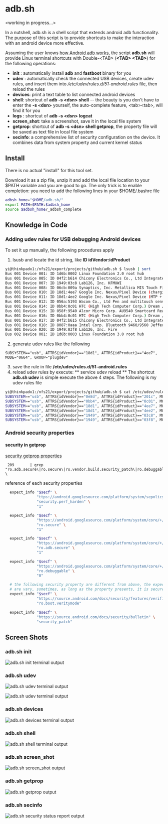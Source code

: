 # adb.sh
\<working in progress...>

In a nutshell, adb.sh is a shell script that extends android adb functionality. The purpose of this script is to provide shortcuts to make the interaction with an android device more effective.

Assuming the user knows [how Android adb works](https://developer.android.com/studio/command-line/adb), the script 
**adb.sh** will provide Linux terminal shortcuts with Double-\<TAB\> (**\<TAB\> \<TAB\>**) for the following operations:

* **init** : automatically install **adb** and **fastboot** binary for you
* **udev** : automatically check the connected USB devices, create udev rules, and insert them into */etc/udev/rules.d/51-android.rules* file, then reload the rules
* **devices**: print a text table to list connected android devices
* **shell**: shortcut of **adb -s \<dsn\> shell** -- the beauty is you don't have to enter the **-s \<dsn\>** yourself, the auto-complete feature, \<tab\>\<tab\>, will find it for you
* **logs** : shortcut of **adb -s \<dsn\> logcat** 
* **screen_shot**: take a screenshot, save it in the local file system
* **getprop**: shortcut of **adb -s \<dsn\> shell getprop**, the property file will be saved as text file in local file system
* **secinfo**: a comprehensive list of security configuration on the device. It combines data from system property and current kernel status

## Install
There is no actual "install" for this tool set. 

Download it as a zip file, unzip it and add the local file location to your $PATH variable and you are good to go. The only trick is to enable <TAB> completion: you need to add the following lines in your $HOME/.bashrc file

```bash
adbsh_home="$HOME/adb.sh/"
export PATH=$PATH:$adbsh_home
source $adbsh_home/_adbsh_complete
```
  
## Knowledge in Code
### Adding udev rules for USB debugging Android devices
To set it up manually, the following procedures apply
  1. lsusb and locate the id string, like **ID idVendor:idProduct**
```bash
yi@thinkpadx1:/nfs21/export/projects/github/adb.sh $ lsusb | sort
Bus 001 Device 001: ID 1d6b:0002 Linux Foundation 2.0 root hub 
Bus 001 Device 005: ID 04f2:b614 Chicony Electronics Co., Ltd Integrated Camera 
Bus 001 Device 007: ID 1949:03c8 Lab126, Inc. KFMUWI
Bus 001 Device 008: ID 06cb:009a Synaptics, Inc. Metallica MIS Touch Fingerprint Reader 
Bus 001 Device 010: ID 18d1:4ee7 Google Inc. Nexus/Pixel Device (charging + debug)
Bus 001 Device 011: ID 18d1:4ee2 Google Inc. Nexus/Pixel Device (MTP + debug)
Bus 001 Device 012: ID 056a:5193 Wacom Co., Ltd Pen and multitouch sensor 
Bus 001 Device 014: ID 0bb4:0c01 HTC (High Tech Computer Corp.) Dream / ADP1 / G1 / Magic / Tattoo / FP1
Bus 001 Device 015: ID 058f:9540 Alcor Micro Corp. AU9540 Smartcard Reader
Bus 001 Device 016: ID 0bb4:0c01 HTC (High Tech Computer Corp.) Dream / ADP1 / G1 / Magic / Tattoo / FP1
Bus 001 Device 017: ID 04f2:b615 Chicony Electronics Co., Ltd Integrated IR Camera
Bus 001 Device 018: ID 8087:0aaa Intel Corp. Bluetooth 9460/9560 Jefferson Peak (JfP)
Bus 001 Device 020: ID 1949:03f8 Lab126, Inc. Fire
Bus 002 Device 001: ID 1d6b:0003 Linux Foundation 3.0 root hub 
```
  2. generate udev rules like the following
```text
SUBSYSTEM=="usb", ATTRS{idVendor}=="18d1", ATTRS{idProduct}=="4ee7", MODE="0664", GROUP="plugdev"
```
  3. save the rule in file  **/etc/udev/rules.d/51-android.rules**
  4. reload udev rules by execute: ** service udev reload **
The shortcut **adb.sh udev** is simple execute the above 4 steps. The following is my udev rules file
```bash
yi@thinkpadx1:/nfs21/export/projects/github/adb.sh $ cat /etc/udev/rules.d/51-android.rules 
SUBSYSTEM=="usb", ATTRS{idVendor}=="0e8d", ATTRS{idProduct}=="201c", MODE="0664", GROUP="plugdev"
SUBSYSTEM=="usb", ATTRS{idVendor}=="0bb4", ATTRS{idProduct}=="0c01", MODE="0664", GROUP="plugdev"
SUBSYSTEM=="usb", ATTRS{idVendor}=="18d1", ATTRS{idProduct}=="4ee7", MODE="0664", GROUP="plugdev"
SUBSYSTEM=="usb", ATTRS{idVendor}=="18d1", ATTRS{idProduct}=="4ee2", MODE="0664", GROUP="plugdev"
SUBSYSTEM=="usb", ATTRS{idVendor}=="1949", ATTRS{idProduct}=="03c8", MODE="0664", GROUP="plugdev"
SUBSYSTEM=="usb", ATTRS{idVendor}=="1949", ATTRS{idProduct}=="03f8", MODE="0664", GROUP="plugdev"
```

### Android security properties
  #### security in getprop
  [security getprop properties](https://github.com/yizhang2020/adb.sh/blob/main/adbsh.util.sh#L209)
  ```text
   209       | grep "ro.adb.secure\|ro.secure\|ro.vendor.build.security_patch\|ro.debuggable\|ro.crypt\|veri\|security.perf_harden" \
  ```
  reference of each security properties
  ```bash
    expect_info "$secf" \
                "ttps://android.googlesource.com/platform/system/sepolicy/+/38ac77e4c2b3c3212446de2f5ccc42a4311e65fc" \
                "security.perf_harden" \
                "1"

    expect_info "$secf" \
                "https://android.googlesource.com/platform/system/core/+/refs/heads/oreo-mr1-iot-release/rootdir/adb_debug.prop" \
                "ro.secure" \
                "1"

    expect_info "$secf" \
                "https://android.googlesource.com/platform/system/core/+/6ac5d7d/adb/daemon/main.cpp#128" \
                "ro.adb.secure" \
                "1"

    expect_info "$secf" \
                "https://android.googlesource.com/platform/system/core/+/refs/heads/oreo-mr1-iot-release/rootdir/adb_debug.prop" \
                "ro.debuggable" \
                "0"
  
    # the following security property are different from above, the expected values
    # are vary, sometimes, as long as the property presents, it is secure"
    expect_info "$secf" \
                "https://source.android.com/docs/security/features/verifiedboot/dm-verity" \
                "ro.boot.veritymode" 

    expect_info "$secf" \
                "https://source.android.com/docs/security/bulletin" \
                "security_patch" 
  ```
  
## Screen Shots 
### adb.sh init
![adb.sh init terminal output](./images/adb-init.png "adb.sh init")

### adb.sh udev
![adb.sh udev terminal output](./images/adb-udev.png "adb.sh udev")


![adb.sh udev terminal output](./images/adb-udev.rules.before.and.after.png "adb.sh udev")

### adb.sh devices
![adb.sh devices terminal output](./images/adb-devices.png "adb.sh devices")

### adb.sh shell
![adb.sh shell terminal output](./images/adb-shell.png "adb.sh shell")

### adb.sh screen_shot
![adb.sh screen_shot output](./images/adb-screen_shot.png "adb.sh screen_shot")

### adb.sh getprop
![adb.sh getprop output](./images/adb-getprop.png "adb.sh getprop")

### adb.sh secinfo
![adb.sh security status report output](./images/adb-secinfo.png "adb.sh secinfo")
